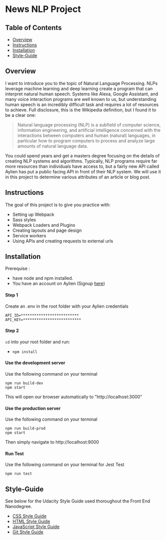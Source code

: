 # News NLP Project

## Table of Contents

* [Overview](#overview)
* [Instructions](#instructions)
* [Installation](#installation)
* [Style-Guide](#style-guide)

## Overview
I want to introduce you to the topic of Natural Language Processing. NLPs leverage machine learning and deep learning create a program that can interpret natural human speech. Systems like Alexa, Google Assistant, and many voice interaction programs are well known to us, but understanding human speech is an incredibly difficult task and requires a lot of resources to achieve. Full disclosure, this is the Wikipedia definition, but I found it to be a clear one:

> Natural language processing (NLP) is a subfield of computer science, information engineering, and artificial intelligence
concerned with the interactions between computers and human (natural) languages, in particular how to program computers to
process and analyze large amounts of natural language data.

You could spend years and get a masters degree focusing on the details of creating NLP systems and algorithms. Typically, NLP programs require far more resources than individuals have access to, but a fairly new API called Aylien has put a public facing API in front of their NLP system. We will use it in this project to determine various attributes of an article or blog post.

## Instructions
The goal of this project is to give you practice with:
- Setting up Webpack
- Sass styles
- Webpack Loaders and Plugins
- Creating layouts and page design
- Service workers
- Using APIs and creating requests to external urls

## Installation
Prerequise : 
- have node and npm installed. 
- You have an account on Aylien (Signup [here](https://developer.aylien.com/signup))

#### Step 1
Create an .env in the root folder with your Aylien credentials
```
API_ID=**************************
API_KEY=**************************
```

#### Step 2
`cd` into your root folder and run:
- `npm install`

#### Use the development server
Use the following command on your terminal
```
npm run build-dev
npm start
```
This will open our browser automatically to "http://localhost:3000"

#### Use the production server
Use the following command on your terminal
```
npm run build-prod
npm start
```
Then simply navigate to http://localhost:9000

#### Run Test 
Use the following command on your terminal for Jest Test
```
npm run test
```

## Style-Guide

See below for the Udacity Style Guide used thoroughout the Front End Nanodegree.

* [CSS Style Guide](http://udacity.github.io/frontend-nanodegree-styleguide/css.html)
* [HTML Style Guide](http://udacity.github.io/frontend-nanodegree-styleguide/)
* [JavaScript Style Guide](http://udacity.github.io/frontend-nanodegree-styleguide/javascript.html)
* [Git Style Guide](https://udacity.github.io/git-styleguide/)
